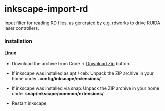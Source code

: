 # inkscape-import-rd
Input filter for reading RD files, as generated by e.g. rdworks to drive RUIDA laser controllers.


### Installation

#### Linux

* Download the archive from 
  Code -> [Download Zip](https://github.com/jnweiger/inkscape-import-rd/archive/refs/heads/main.zip) button.

* If inkscape was installed as apt / deb: Unpack the ZIP archive in your home under __.config/inkscape/extensions/__

* If inkscape was installed via snap: Unpack the ZIP archive in your home under __snap/inkscape/common/extensions/__

* Restart inkscape

